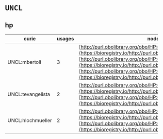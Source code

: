 # `UNCL`

## hp

| curie             |   usages | nodes                                                                                                                                                                                                                                                                                                                                       |
|-------------------|----------|---------------------------------------------------------------------------------------------------------------------------------------------------------------------------------------------------------------------------------------------------------------------------------------------------------------------------------------------|
| UNCL:mbertoli     |        3 | [http://purl.obolibrary.org/obo/HP:0030192](https://bioregistry.io/http://purl.obolibrary.org/obo/HP:0030192), [http://purl.obolibrary.org/obo/HP:0030196](https://bioregistry.io/http://purl.obolibrary.org/obo/HP:0030196), [http://purl.obolibrary.org/obo/HP:0030209](https://bioregistry.io/http://purl.obolibrary.org/obo/HP:0030209) |
| UNCL:tevangelista |        2 | [http://purl.obolibrary.org/obo/HP:0030193](https://bioregistry.io/http://purl.obolibrary.org/obo/HP:0030193), [http://purl.obolibrary.org/obo/HP:0030211](https://bioregistry.io/http://purl.obolibrary.org/obo/HP:0030211)                                                                                                                |
| UNCL:hlochmueller |        2 | [http://purl.obolibrary.org/obo/HP:0030194](https://bioregistry.io/http://purl.obolibrary.org/obo/HP:0030194), [http://purl.obolibrary.org/obo/HP:0030210](https://bioregistry.io/http://purl.obolibrary.org/obo/HP:0030210)                                                                                                                |
